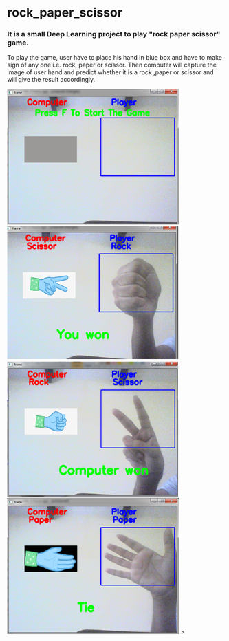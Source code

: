 # rock_paper_scissor
<h3>It is a small Deep Learning project to play "rock paper scissor" game.</h3>
<p>To play the game, user have to place his hand in blue box and have to make sign of any one i.e. rock, paper or scissor. Then computer will capture the image of user hand and predict whether it is a rock ,paper or scissor and will give the result accordingly.</p>
<span>
  <img src="start.png" width="400" title="Starting interface">
</span>
<span >
  <img src="play1.png" width="400" title="after pressing F button">
</span>
<span >
  <img src="play2.png" width="400" title="after pressing F button">
</span>
<span>
  <img src="play3.png" width="400" title="after pressing F button">
</span>
>
